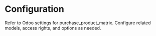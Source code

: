 # Configuration

Refer to Odoo settings for purchase_product_matrix. Configure related models, access rights, and options as needed.

